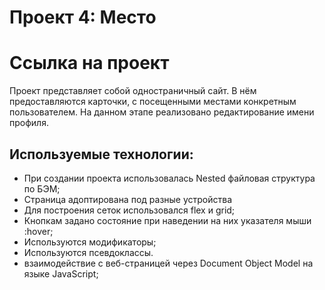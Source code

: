 # Проект 4: Место

# Ссылка на проект


Проект представляет собой одностраничный сайт. В нём предоставляются карточки, с посещенными местами конкретным пользователем. На данном этапе реализовано редактирование
имени профиля.

## **Используемые технологии:**
* При создании проекта использовалась Nested файловая структура по БЭМ;
* Страница адоптирована под разные устройства
* Для построения сеток использовался flex и grid;
* Кнопкам задано состояние при наведении на них указателя мыши :hover;
* Используются модификаторы;
* Используются псевдоклассы.
* взаимодействие с веб-страницей через Document Object Model на языке JavaScript;

